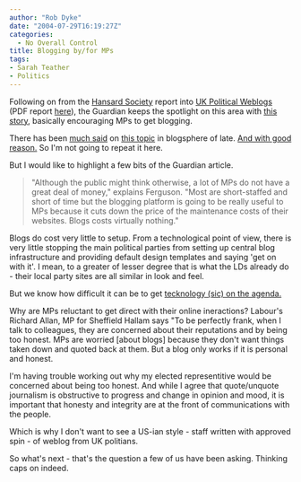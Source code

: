 ```yaml
---
author: "Rob Dyke"
date: "2004-07-29T16:19:27Z"
categories:
  - No Overall Control
title: Blogging by/for MPs
tags:
- Sarah Teather
- Politics
---
```

Following on from the [Hansard Society](http://www.hansardsociety.org.uk/) report into [UK Political Weblogs](http://www.hansardsociety.org.uk/node/view/189) (PDF report [here](http://www.hansardsociety.org.uk/assets/Final_Blog_Report_.pdf)), the Guardian keeps the spotlight on this area with [this story](http://politics.guardian.co.uk/egovernment/story/0,12767,1271096,00.html), basically encouraging MPs to get blogging.

There has been [much said](http://www.voxpolitics.com/weblog/archives/000468.html#000468) on [this topic](http://greenwichtimes.blogspot.com/2004/07/development-of-mps-websites-since-1994.html) in blogsphere of late. [And with good reason.](http://www.bloggerheads.com/politicians.asp) So I'm not going to repeat it here.

But I would like to highlight a few bits of the Guardian article.

> "Although the public might think otherwise, a lot of MPs do not have a great deal of money," explains Ferguson. "Most are short-staffed and short of time but the blogging platform is going to be really useful to MPs because it cuts down the price of the maintenance costs of their websites. Blogs costs virtually nothing."

Blogs do cost very little to setup. From a technological point of view, there is very little stopping the main political parties from setting up central blog infrastructure and providing default design templates and saying 'get on with it'. I mean, to a greater of lesser degree that is what the LDs already do - their local party sites are all similar in look and feel.

But we know how difficult it can be to get [tecknology (sic) on the agenda.](http://www.bloggerheads.com/can_weblogs/tony_blair.asp)

Why are MPs reluctant to get direct with their online ineractions? Labour's Richard Allan, MP for Sheffield Hallam says "To be perfectly frank, when I talk to colleagues, they are concerned about their reputations and by being too honest. MPs are worried [about blogs] because they don't want things taken down and quoted back at them. But a blog only works if it is personal and honest.

I'm having trouble working out why my elected representitive would be concerned about being too honest. And while I agree that quote/unquote journalism is obstructive to progress and change in opinion and mood, it is important that honesty and integrity are at the front of communications with the people.

Which is why I don't want to see a US-ian style - staff written with approved spin - of weblog from UK politians.

So what's next - that's the question a few of us have been asking. Thinking caps on indeed.
